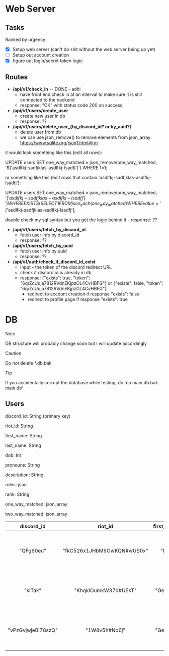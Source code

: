 
# Web Server

## Tasks

Ranked by urgency:

- [x] Setup web server (can't do shit without the web server being up yet)
- [ ] Setup out account creation
- [x] figure out login/secret token logic

## Routes

- **/api/v1/check_in** -- DONE - adhi
	- have front end check in at an interval to make sure it is still connected to the backend
	- response: "OK" with status code 200 on success
- **/api/v1/users/create_user**
	- create new user in db
	- response: ??
- **/api/v1/users/delete_user_{by_discord_id? or by_uuid?}**
	- delete user from db
	- we can use json_remove() to remove elements from json_array: https://www.sqlite.org/json1.html#jrm

it would look something like this (edit all rows):

UPDATE users
SET one_way_matched = json_remove(one_way_matched, '$['asdlfkj-sadfjklas-asdlfkj-lsadfj']')
WHERE 1=1;

or something like this (edit rows that contain 'asdlfkj-sadfjklas-asdlfkj-lsadfj'):

UPDATE users
SET one_way_matched = json_remove(one_way_matched, '$['asdlfkj-sadfjklas-asdlfkj-lsadfj']')
WHERE EXISTS (SELECT 1 FROM json_each(one_way_matched) WHERE value = '$['asdlfkj-sadfjklas-asdlfkj-lsadfj'];

double check my sql syntax but you get the logic behind it
	- response: ??
- **/api/v1/users/fetch_by_discord_id**
	- fetch user info by discord_id
	- response: ??
- **/api/v1/users/fetch_by_uuid**
	- fetch user info by uuid
	- response: ??
- **/api/v1/auth/check_if_discord_id_exist**
    - input - the token of the discord redirect URL
    - check if discord id is already in db
    - response: {"exists": true, "token": "6qrZcUqja7812RVdnEKjpzOL4CvHBFG"} or {"exists": false, "token": "6qrZcUqja7812RVdnEKjpzOL4CvHBFG"}
        - redirect to account creation if response "exists": false
        - redirect to profile page if response "exists": true

# DB

> [!NOTE]
> DB structure will probably change soon but I will update accordingly

> [!CAUTION]
> Do not delete *.db.bak

> [!TIP]
> If you accidentally corrupt the database while testing, do `cp main.db.bak main.db'

## Users

discord_id: String (primary key)

riot_id: String

first_name: String

last_name: String

dob: Int

pronouns: String

description: String

roles: json

rank: String

one_way_matched: json_array

two_way_matched: json_array

| discord_id | riot_id | first_name | last_name | dob | pronouns | description | roles | rank | one_way_matched | two_way_matched |
|:-:|:-:|:-:|:-:|:-:|:-:|:-:|:-:|:-:|:-:|:-:|
| "QFg60eu" | "fkC526x1JHbM6OwKQN#wUS0x" | "Bill" | "Washington" | 936346028 | "she/them" | "Lorem ipsum dolor sit amet, consectetur adipiscing elit. " | ["top","jungle","middle"] | "challenger" | ["HFdGu6jD","u9VU4lDMovmVwvz","wGGPS6wjWTEuBp2ew","q5gb0FAdmTBblDv"] | ["6axZbpvS4U46C","BMNa2ge","NTNJ","mUoAouaLHCLbf"] |
| "klTak" | "KhqklOumkW37d#UEkT" | "George" | "Smith" | 710284578 | "she/her" | "Lorem ipsum dolor sit amet, consectetur adipiscing elit. " | ["top","jungle","middle","bottom","suppport"] | "grandmaster" | ["AVydpE","IGxJg","hY5t1wq","BHDy9t5N5HEjU3l","mEyfQCYeE5","b03Ru9nTDpw8X","Ky7t3ZqIVn7DsOj","vTbt3HjYd5MEe6gDo","gNUyjFmUG8qwlBffy","C2htWCUKg8HwQm"] | ["k2KxALyVW","kFAgcCkIgb19Lv","h3klsMrmGxNnybzuL0","cgBgbo","2WkX9iKeEtEiwdlo","dAJjxakt","bvHFIcYvjsvJ","2ZF8","mJZ","C9GPQCdHnD74YweL"]
"vPzGvjwjeBi78szQ" | "1W8v5h#No6j" | "George" | "Adams"| 629376025 | "she/her" | "Lorem ipsum dolor sit amet, consectetur adipiscing elit. " | ["bottom"] | "emerald" | ["z3EbRB8TAt1CE3I6","ts6y8","ySt","bWOc1x0","5mSgx8V","RqWPG7fLmOM"] | ["MYQNd1noE","U161z0sQwqD","azwbYuFP8sH","M5V83xsrQGn","XK1MtUIWQfCEa1W","JHHx"]
